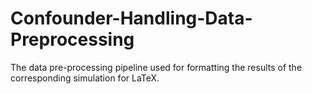 # Confounder-Handling-Data-Preprocessing
The data pre-processing pipeline used for formatting the results of the corresponding simulation for LaTeX.
